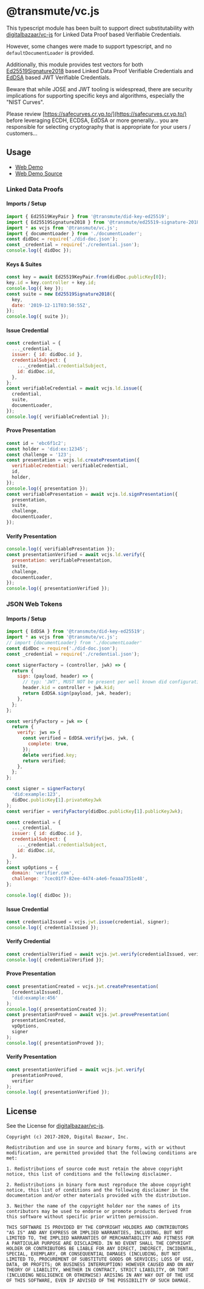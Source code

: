 # @transmute/vc.js

This typescript module has been built to support direct substitutability with [digitalbazaar/vc-js](https://github.com/digitalbazaar/vc-js) for Linked Data Proof based Verifiable Credentials.

However, some changes were made to support typescript, and no `defaultDocumentLoader` is provided.

Additionally, this module provides test vectors for both [Ed25519Signature2018](https://w3c-ccg.github.io/ld-cryptosuite-registry/#ed25519signature2018) based Linked Data Proof Verifiable Credentials and [EdDSA](https://tools.ietf.org/html/rfc8037#section-3.1) based JWT Verifiable Credentials.

Beware that while JOSE and JWT tooling is widespread, there are security implications for supporting specific keys and algorithms, especially the "NIST Curves".

Please review [https://safecurves.cr.yp.to/](https://safecurves.cr.yp.to/) before leveraging ECDH, ECDSA, EdDSA or more generally... you are responsible for selecting cryptography that is appropriate for your users / customers...

## Usage

- [Web Demo](https://transmute-industries.github.io/vc.js/)
- [Web Demo Source](https://github.com/transmute-industries/vc.js/blob/master/packages/web-app-smoke-tester/src/App.js)

### Linked Data Proofs

#### Imports / Setup

```js
import { Ed25519KeyPair } from '@transmute/did-key-ed25519';
import { Ed25519Signature2018 } from '@transmute/ed25519-signature-2018';
import * as vcjs from '@transmute/vc.js';
import { documentLoader } from './documentLoader';
const didDoc = require('./did-doc.json');
const _credential = require('./credential.json');
console.log({ didDoc });
```

#### Keys & Suites

```js
const key = await Ed25519KeyPair.from(didDoc.publicKey[0]);
key.id = key.controller + key.id;
console.log({ key });
const suite = new Ed25519Signature2018({
  key,
  date: '2019-12-11T03:50:55Z',
});
console.log({ suite });
```

#### Issue Credential

```js
const credential = {
  ..._credential,
  issuer: { id: didDoc.id },
  credentialSubject: {
    ..._credential.credentialSubject,
    id: didDoc.id,
  },
};
const verifiableCredential = await vcjs.ld.issue({
  credential,
  suite,
  documentLoader,
});
console.log({ verifiableCredential });
```

#### Prove Presentation

```js
const id = 'ebc6f1c2';
const holder = 'did:ex:12345';
const challenge = '123';
const presentation = vcjs.ld.createPresentation({
  verifiableCredential: verifiableCredential,
  id,
  holder,
});
console.log({ presentation });
const verifiablePresentation = await vcjs.ld.signPresentation({
  presentation,
  suite,
  challenge,
  documentLoader,
});
```

#### Verify Presentation

```js
console.log({ verifiablePresentation });
const presentationVerified = await vcjs.ld.verify({
  presentation: verifiablePresentation,
  suite,
  challenge,
  documentLoader,
});
console.log({ presentationVerified });
```

### JSON Web Tokens

#### Imports / Setup

```js
import { EdDSA } from '@transmute/did-key-ed25519';
import * as vcjs from '@transmute/vc.js';
// import {documentLoader} from './documentLoader'
const didDoc = require('./did-doc.json');
const _credential = require('./credential.json');

const signerFactory = (controller, jwk) => {
  return {
    sign: (payload, header) => {
      // typ: 'JWT', MUST NOT be present per well known did configuration...
      header.kid = controller + jwk.kid;
      return EdDSA.sign(payload, jwk, header);
    },
  };
};

const verifyFactory = jwk => {
  return {
    verify: jws => {
      const verified = EdDSA.verify(jws, jwk, {
        complete: true,
      });
      delete verified.key;
      return verified;
    },
  };
};

const signer = signerFactory(
  'did:example:123',
  didDoc.publicKey[1].privateKeyJwk
);
const verifier = verifyFactory(didDoc.publicKey[1].publicKeyJwk);

const credential = {
  ..._credential,
  issuer: { id: didDoc.id },
  credentialSubject: {
    ..._credential.credentialSubject,
    id: didDoc.id,
  },
};
const vpOptions = {
  domain: 'verifier.com',
  challenge: '7cec01f7-82ee-4474-a4e6-feaaa7351e48',
};

console.log({ didDoc });
```

#### Issue Credential

```js
const credentialIssued = vcjs.jwt.issue(credential, signer);
console.log({ credentialIssued });
```

#### Verify Credential

```js
const credentialVerified = await vcjs.jwt.verify(credentialIssued, verifier);
console.log({ credentialVerified });
```

#### Prove Presentation

```js
const presentationCreated = vcjs.jwt.createPresentation(
  [credentialIssued],
  'did:example:456'
);
console.log({ presentationCreated });
const presentationProved = await vcjs.jwt.provePresentation(
  presentationCreated,
  vpOptions,
  signer
);
console.log({ presentationProved });
```

#### Verify Presentation

```js
const presentationVerified = await vcjs.jwt.verify(
  presentationProved,
  verifier
);
console.log({ presentationVerified });
```

## License

See the License for [digitalbazaar/vc-js](https://github.com/digitalbazaar/vc-js/blob/master/LICENSE).

```
Copyright (c) 2017-2020, Digital Bazaar, Inc.

Redistribution and use in source and binary forms, with or without modification, are permitted provided that the following conditions are met:

1. Redistributions of source code must retain the above copyright notice, this list of conditions and the following disclaimer.

2. Redistributions in binary form must reproduce the above copyright notice, this list of conditions and the following disclaimer in the documentation and/or other materials provided with the distribution.

3. Neither the name of the copyright holder nor the names of its contributors may be used to endorse or promote products derived from this software without specific prior written permission.

THIS SOFTWARE IS PROVIDED BY THE COPYRIGHT HOLDERS AND CONTRIBUTORS "AS IS" AND ANY EXPRESS OR IMPLIED WARRANTIES, INCLUDING, BUT NOT LIMITED TO, THE IMPLIED WARRANTIES OF MERCHANTABILITY AND FITNESS FOR A PARTICULAR PURPOSE ARE DISCLAIMED. IN NO EVENT SHALL THE COPYRIGHT HOLDER OR CONTRIBUTORS BE LIABLE FOR ANY DIRECT, INDIRECT, INCIDENTAL, SPECIAL, EXEMPLARY, OR CONSEQUENTIAL DAMAGES (INCLUDING, BUT NOT LIMITED TO, PROCUREMENT OF SUBSTITUTE GOODS OR SERVICES; LOSS OF USE, DATA, OR PROFITS; OR BUSINESS INTERRUPTION) HOWEVER CAUSED AND ON ANY THEORY OF LIABILITY, WHETHER IN CONTRACT, STRICT LIABILITY, OR TORT (INCLUDING NEGLIGENCE OR OTHERWISE) ARISING IN ANY WAY OUT OF THE USE OF THIS SOFTWARE, EVEN IF ADVISED OF THE POSSIBILITY OF SUCH DAMAGE.
```